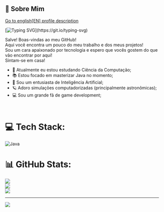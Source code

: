 ## 🌌 Sobre Mim
[Go to english\[EN\] profile description](https://github.com/DeVinc1/DeVinc1/tree/main/en_lang)

[![Typing SVG](https://readme-typing-svg.demolab.com?font=Fira+Code&weight=200&size=15&pause=2500&color=31F3F7&center=true&vCenter=true&width=435&lines=Oi%2C+eu+sou+o+Marcos!+Seja+bem-vindo+ao+meu+GitHub!)](https://git.io/typing-svg)

Salve! Boas-vindas ao meu GitHub!<br> 
Aqui você encontra um pouco do meu trabalho e dos meus projetos!<br>
Sou um cara apaixonado por tecnologia e espero que vocês gostem do que vão encontrar por aqui!<br>
Sintam-se em casa!<br>

- 🚀 Atualmente eu estou estudando Ciência da Computação;
- 📚 Estou focado em masterizar Java no momento;
- 🤖 Sou um entusiasta de Inteligência Artificial;
- 🪐 Adoro simulações computadorizadas (principalmente astronômicas);
- 💻 Sou um grande fã de game development;

<br>

# 💻 Tech Stack:
![Java](https://img.shields.io/badge/java-%23ED8B00.svg?style=for-the-badge&logo=java&logoColor=white)

# 📊 GitHub Stats:
![](https://github-readme-stats-devinc1.vercel.app//api?username=DeVinc1&theme=dark&hide_border=false&include_all_commits=false&count_private=false)<br/>
![](https://github-readme-streak-stats.herokuapp.com/?user=DeVinc1&theme=dark&hide_border=false)<br/>
![](https://github-readme-stats-devinc1.vercel.app//api/top-langs/?username=DeVinc1&theme=dark&hide_border=false&include_all_commits=false&count_private=false&layout=compact)

---
[![](https://visitcount.itsvg.in/api?id=DeVinc1&icon=3&color=12)](https://visitcount.itsvg.in)
